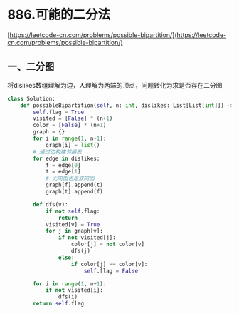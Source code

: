 # 886.可能的二分法
[https://leetcode-cn.com/problems/possible-bipartition/](https://leetcode-cn.com/problems/possible-bipartition/)

## 一、二分图

将dislikes数组理解为边，人理解为两端的顶点，问题转化为求是否存在二分图

```python
class Solution:
    def possibleBipartition(self, n: int, dislikes: List[List[int]]) -> bool:
        self.flag = True
        visited = [False] * (n+1)
        color = [False] * (n+1)
        graph = {}
        for i in range(1, n+1):
            graph[i] = list()
        # 通过边构建邻接表
        for edge in dislikes:
            f = edge[0]
            t = edge[1]
            # 无向图也是双向图
            graph[f].append(t)
            graph[t].append(f)

        def dfs(v):
            if not self.flag:
                return
            visited[v] = True
            for j in graph[v]:
                if not visited[j]:
                    color[j] = not color[v]
                    dfs(j)
                else:
                    if color[j] == color[v]:
                        self.flag = False

        for i in range(1, n+1):
            if not visited[i]:
                dfs(i)
        return self.flag
```

